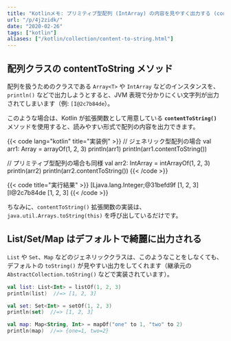 ```yaml
---
title: "Kotlinメモ: プリミティブ型配列 (IntArray) の内容を見やすく出力する (contentToString)"
url: "/p/4j2zidk/"
date: "2020-02-26"
tags: ["kotlin"]
aliases: ["/kotlin/collection/content-to-string.html"]
---
```


配列クラスの contentToString メソッド
----

配列を扱うためのクラスである `Array<T>` や `IntArray` などのインスタンスを、`println()` などで出力しようとすると、JVM 表現で分かりにくい文字列が出力されてしまいます（例: `[I@2c7b84de`）。

このような場合は、Kotlin が拡張関数として用意している **`contentToString()`** メソッドを使用すると、読みやすい形式で配列の内容を出力できます。

{{< code lang="kotlin" title="実装例" >}}
// ジェネリック型配列の場合
val arr1: Array<Int> = arrayOf(1, 2, 3)
println(arr1)
println(arr1.contentToString())

// プリミティブ型配列の場合も同様
val arr2: IntArray = intArrayOf(1, 2, 3)
println(arr2)
println(arr2.contentToString())
{{< /code >}}

{{< code title="実行結果" >}}
[Ljava.lang.Integer;@31befd9f
[1, 2, 3]
[I@2c7b84de
[1, 2, 3]
{{< /code >}}

ちなみに、`contentToString()` 拡張関数の実装は、`java.util.Arrays.toString(this)` を呼び出しているだけです。


List/Set/Map はデフォルトで綺麗に出力される
----

`List` や `Set`、`Map` などのジェネリッククラスは、このようなことをしなくても、デフォルトの `toString()` が見やすい出力をしてくれます（継承元の `AbstractCollection.toString()` などで実装されています）。

```kotlin
val list: List<Int> = listOf(1, 2, 3)
println(list)  //=> [1, 2, 3]

val set: Set<Int> = setOf(1, 2, 3)
println(set)  //=> [1, 2, 3]

val map: Map<String, Int> = mapOf("one" to 1, "two" to 2)
println(map)  //=> {one=1, two=2}
```

